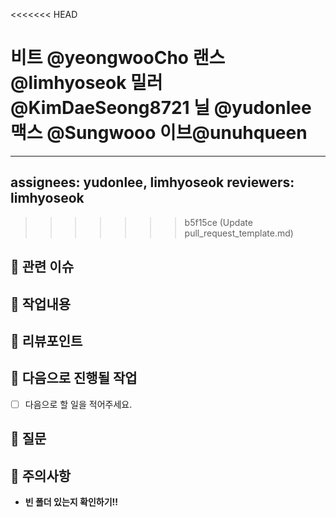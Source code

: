 <<<<<<< HEAD
<!-- reviewers 추가할 때 참고! -->
비트 @yeongwooCho 랜스 @limhyoseok 밀러 @KimDaeSeong8721 닐 @yudonlee 맥스 @Sungwooo 이브@unuhqueen
=======
---
assignees: yudonlee, limhyoseok
reviewers: limhyoseok
---

>>>>>>> b5f15ce (Update pull_request_template.md)

## 🍏 관련 이슈
<!-- 해당 PR과 관련된 이슈를 링크해주세요. -->

## 🍏 작업내용
<!-- 작업 내용과 이미지를 첨부해주세요. -->

## 🍏 리뷰포인트
<!-- 리뷰가 필요한 포인트와 해당 되는 커밋을 링크로 걸어주세요. -->

## 🍏 다음으로 진행될 작업
 - [ ] 다음으로 할 일을 적어주세요.

## 🍏 질문
<!-- PR 과정에서 생긴 질문을 적어주세요. -->

## 🍏 주의사항
- **빈 폴더 있는지 확인하기!!**

